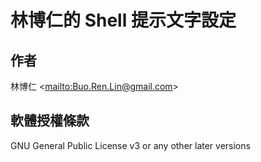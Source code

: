 # 林博仁的 Shell 提示文字設定
## 作者
林博仁 &lt;<mailto:Buo.Ren.Lin@gmail.com>&gt;

## 軟體授權條款
GNU General Public License v3 or any other later versions